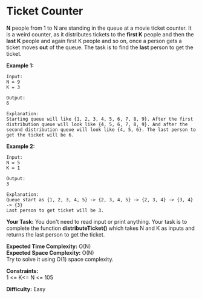 # Ticket Counter
**N** people from 1 to N are standing in the queue at a movie ticket counter. It is a weird counter, as it distributes tickets to the **first K** people and then the **last K** people and again first K people and so on, once a person gets a ticket moves **out** of the queue. The task is to find the **last** person to get the ticket.

**Example 1:**
```
Input:
N = 9
K = 3

Output:
6

Explanation:
Starting queue will like {1, 2, 3, 4, 5, 6, 7, 8, 9}. After the first distribution queue will look like {4, 5, 6, 7, 8, 9}. And after the second distribution queue will look like {4, 5, 6}. The last person to get the ticket will be 6.
```

**Example 2:**
```
Input:
N = 5
K = 1

Output:
3

Explanation:
Queue start as {1, 2, 3, 4, 5} -> {2, 3, 4, 5} -> {2, 3, 4} -> {3, 4} -> {3}
Last person to get ticket will be 3.
```

**Your Task:**
You don't need to read input or print anything. Your task is to complete the function **distributeTicket()** which takes N and K as inputs and returns the last person to get the ticket.

**Expected Time Complexity:** O(N) <br>
**Expected Space Complexity:** O(N) <br>
Try to solve it using O(1) space complexity.

**Constraints:** <br>
1 <= K<= N <= 105

**Difficulty:** Easy